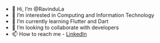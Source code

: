 - 👋 Hi, I’m @RavinduLa
- 👀 I’m interested in Computing and Information Technology
- 🌱 I’m currently learning Flutter and Dart
- 💞️ I’m looking to collaborate with developers
- 📫 How to reach me - [LinkedIn](https://www.linkedin.com/in/ravindu-wataketiya-0b6770207/)

<!---
RavinduLa/RavinduLa is a ✨ special ✨ repository because its `README.md` (this file) appears on your GitHub profile.
You can click the Preview link to take a look at your changes.
--->
